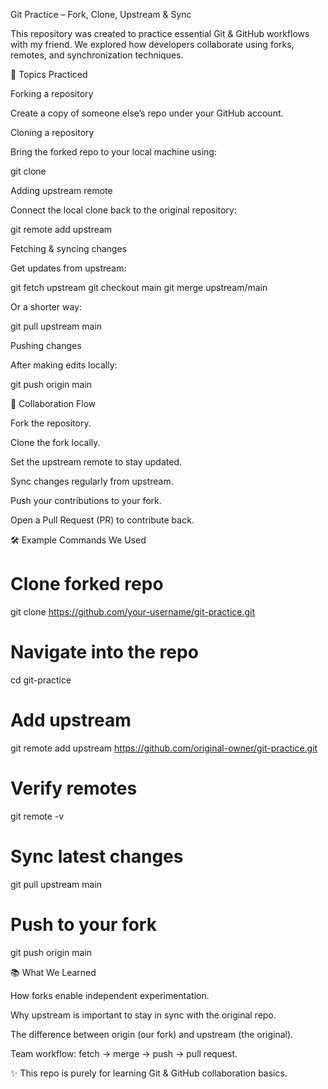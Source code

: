 Git Practice – Fork, Clone, Upstream & Sync

This repository was created to practice essential Git & GitHub workflows with my friend.
We explored how developers collaborate using forks, remotes, and synchronization techniques.

🔑 Topics Practiced

Forking a repository

Create a copy of someone else’s repo under your GitHub account.

Cloning a repository

Bring the forked repo to your local machine using:

git clone <forked-repo-url>


Adding upstream remote

Connect the local clone back to the original repository:

git remote add upstream <original-repo-url>


Fetching & syncing changes

Get updates from upstream:

git fetch upstream
git checkout main
git merge upstream/main


Or a shorter way:

git pull upstream main


Pushing changes

After making edits locally:

git push origin main

🤝 Collaboration Flow

Fork the repository.

Clone the fork locally.

Set the upstream remote to stay updated.

Sync changes regularly from upstream.

Push your contributions to your fork.

Open a Pull Request (PR) to contribute back.

🛠 Example Commands We Used
# Clone forked repo
git clone https://github.com/your-username/git-practice.git

# Navigate into the repo
cd git-practice

# Add upstream
git remote add upstream https://github.com/original-owner/git-practice.git

# Verify remotes
git remote -v

# Sync latest changes
git pull upstream main

# Push to your fork
git push origin main

📚 What We Learned

How forks enable independent experimentation.

Why upstream is important to stay in sync with the original repo.

The difference between origin (our fork) and upstream (the original).

Team workflow: fetch → merge → push → pull request.

✨ This repo is purely for learning Git & GitHub collaboration basics.
